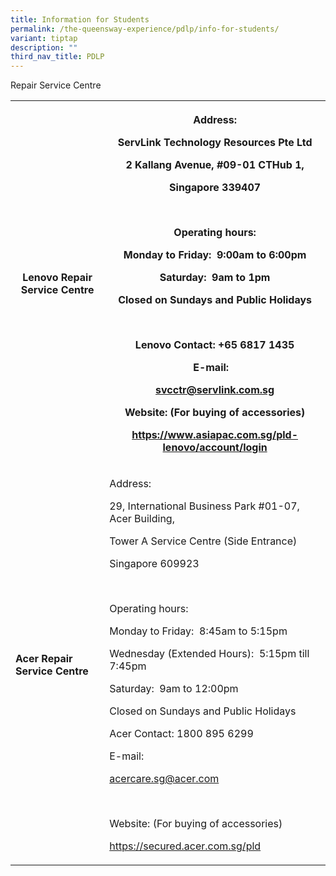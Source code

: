```yaml
---
title: Information for Students
permalink: /the-queensway-experience/pdlp/info-for-students/
variant: tiptap
description: ""
third_nav_title: PDLP
---
```

<p></p>
<p>Repair Service Centre</p>
<table style="minWidth: 50px">
<colgroup>
<col>
<col>
</colgroup>
<tbody>
<tr>
<th rowspan="1" colspan="1">
<p><strong>Lenovo Repair Service Centre</strong>
</p>
</th>
<th rowspan="1" colspan="1">
<p>Address:</p>
<p>ServLink Technology Resources Pte Ltd</p>
<p>2 Kallang Avenue, #09-01 CTHub 1,</p>
<p>Singapore 339407</p>
<p>&nbsp;</p>
<p>Operating hours:</p>
<p>Monday to Friday:&nbsp; 9:00am to 6:00pm</p>
<p>Saturday:&nbsp; 9am to 1pm</p>
<p>Closed on Sundays and Public Holidays</p>
<p>&nbsp;</p>
<p>Lenovo Contact: +65 6817 1435</p>
<p>E-mail:&nbsp;&nbsp;&nbsp;</p>
<p><a href="mailto:svcctr@servlink.com.sg" rel="noopener nofollow" target="_blank">svcctr@servlink.com.sg</a>
</p>
<p></p>
<p>Website: (For buying of accessories)</p>
<p><a href="https://www.asiapac.com.sg/pld-lenovo/account/login" rel="noopener noreferrer nofollow" target="_blank">https://www.asiapac.com.sg/pld-lenovo/account/login</a>
</p>
</th>
</tr>
<tr>
<td rowspan="1" colspan="1">
<p><strong>Acer Repair Service Centre</strong>
</p>
</td>
<td rowspan="1" colspan="1">
<p>Address:</p>
<p>29, International Business Park #01-07, Acer Building,</p>
<p>Tower A Service Centre (Side Entrance)</p>
<p>Singapore 609923</p>
<p>&nbsp;</p>
<p>Operating hours:</p>
<p>Monday to Friday:&nbsp; 8:45am to 5:15pm</p>
<p>Wednesday (Extended Hours):&nbsp; 5:15pm till 7:45pm</p>
<p>Saturday:&nbsp; 9am to 12:00pm</p>
<p>Closed on Sundays and Public Holidays</p>
<p>Acer Contact: 1800 895 6299</p>
<p>E-mail:</p>
<p><a href="mailto:acercare.sg@acer.com" rel="noopener nofollow" target="_blank">acercare.sg@acer.com</a>
</p>
<p>&nbsp;</p>
<p>Website: (For buying of accessories)</p>
<p><a href="https://secured.acer.com.sg/pld" rel="noopener noreferrer nofollow" target="_blank">https://secured.acer.com.sg/pld</a>
</p>
</td>
</tr>
</tbody>
</table>
<p></p>
<p></p>
<p></p>
<p></p>
<p></p>
<p></p>
<p></p>
<p></p>
<h4></h4>
<p></p>